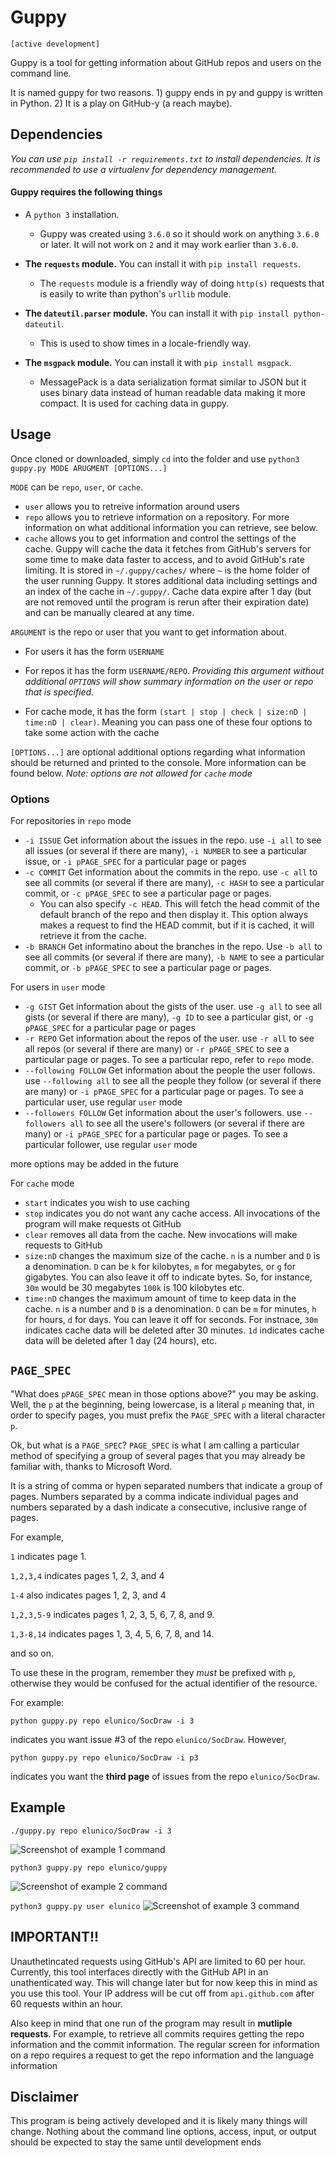# Guppy

`[active development]`

Guppy is a tool for getting information about GitHub repos and users on the command line.

It is named guppy for two reasons. 1) guppy ends in py and guppy is written in Python. 2) It is a play on GitHub-y (a reach maybe).

## Dependencies

*You can use `pip install -r requirements.txt` to install dependencies. It is recommended to use a virtualenv for dependency management.*

#### Guppy requires the following things

- A `python 3` installation.
  - Guppy was created using `3.6.0` so it should work on anything `3.6.0` or later. It will not work on `2` and it may work earlier than `3.6.0`.

- **The `requests` module.** You can install it with `pip install requests`.
  - The `requests` module is a friendly way of doing `http(s)` requests that is easily to write than python's `urllib` module.

- **The `dateutil.parser` module.** You can install it with  `pip install python-dateutil`.
  - This is used to show times in a locale-friendly way.

- **The `msgpack` module.** You can install it with `pip install msgpack`.
  - MessagePack is a data serialization format similar to JSON but it uses binary data instead of human readable data making it more compact. It is used for caching data in guppy.


## Usage

Once cloned or downloaded, simply `cd` into the folder and use
`python3 guppy.py MODE ARUGMENT [OPTIONS...]`

`MODE` can be `repo`, `user`, or `cache`.

- `user` allows you to retreive information around users
- `repo` allows you to retrieve information on a repository. For more information on what additional information you can retrieve, see below.
- `cache` allows you to get information and control the settings of the cache. Guppy will cache the data it fetches from GitHub's servers for some time to make data faster to access, and to avoid GitHub's rate limiting. It is stored in `~/.guppy/caches/` where `~` is the home folder of the user running Guppy. It stores additional data including settings and an index of the cache in `~/.guppy/`. Cache data expire after 1 day (but are not removed until the program is rerun after their expiration date) and can be manually cleared at any time.

`ARGUMENT` is the repo or user that you want to get information about.
- For users it has the form `USERNAME`
- For repos it has the form `USERNAME/REPO`.
*Providing this argument without additional `OPTIONS` will show summary information on the user or repo that is specified.*

- For cache mode, it has the form `(start | stop | check | size:nD | time:nD | clear)`. Meaning you can pass one of these four options to take some action with the cache

`[OPTIONS...]` are optional additional options regarding what information should be returned and printed to the console. More information can be found below.
*Note: options are not allowed for `cache` mode*

### Options

For repositories in `repo` mode
- `-i ISSUE` Get information about the issues in the repo. use `-i all` to see all issues (or several if there are many), `-i NUMBER` to see a particular issue, or `-i pPAGE_SPEC` for a particular page or pages
- `-c COMMIT` Get information about the commits in the repo. use `-c all` to see all commits (or several if there are many),  `-c HASH` to see a particular commit, or `-c pPAGE_SPEC` to see a particular page or pages.
  - You can also specify `-c HEAD`. This will fetch the head commit of the default branch of the repo and then display it. This option always makes a request to find the HEAD commit, but if it is cached, it will retrieve it from the cache.
- `-b BRANCH` Get informatino about the branches in the repo. Use `-b all` to see all commits (or several if there are many),  `-b NAME` to see a particular commit, or `-b pPAGE_SPEC` to see a particular page or pages.

For users in `user` mode
- `-g GIST` Get information about the gists of the user. use `-g all` to see all gists (or several if there are many), `-g ID` to see a particular gist, or `-g pPAGE_SPEC` for a particular page or pages
- `-r REPO` Get information about the repos of the user. use `-r all` to see all repos (or several if there are many) or `-r pPAGE_SPEC` to see a particular page or pages. To see a particular repo, refer to `repo` mode.
- `--following FOLLOW` Get information about the people the user follows. use `--following all` to see all the people they follow (or several if there are many) or `-i pPAGE_SPEC` for a particular page or pages. To see a particular user, use regular `user` mode
- `--followers FOLLOW` Get information about the user's followers. use `--followers all` to see all the usere's followers (or several if there are many) or `-i pPAGE_SPEC` for a particular page or pages. To see a particular follower, use regular `user` mode

more options may be added in the future

For `cache` mode
- `start` indicates you wish to use caching
- `stop` indicates you do not want any cache access. All invocations of the program will make requests ot GitHub
- `clear` removes all data from the cache. New invocations will make requests to GitHub
- `size:nD` changes the maximum size of the cache. `n` is a number and `D` is a denomination. `D` can be `k` for kilobytes, `m` for megabytes, or `g` for gigabytes. You can also leave it off to indicate bytes. So, for instance, `30m` would be 30 megabytes `100k` is 100 kilobytes etc.
- `time:nD` changes the maximum amount of time to keep data in the cache. `n` is a number and `D` is a denomination. `D` can be `m` for minutes, `h` for hours, `d` for days. You can leave it off for seconds. For instnace, `30m` indicates cache data will be deleted after 30 minutes. `1d` indicates cache data will be deleted after 1 day (24 hours), etc.

## `PAGE_SPEC`

"What does `pPAGE_SPEC` mean in those options above?" you may be asking.  Well, the `p` at the beginning, being lowercase, is a literal `p` meaning that, in order to specify pages, you must prefix the `PAGE_SPEC` with a literal character `p`.

Ok, but what is a `PAGE_SPEC`? `PAGE_SPEC` is what I am calling a particular method of specifying a group of several pages that you may already be familiar with, thanks to Microsoft Word.

It is a string of comma or hypen separated numbers that indicate a group of pages. Numbers separated by a comma indicate individual pages and numbers separated by a dash indicate a consecutive, inclusive range of pages.

For example,

`1` indicates page 1.

`1,2,3,4` indicates pages 1, 2, 3, and 4

`1-4` also indicates pages 1, 2, 3, and 4

`1,2,3,5-9` indicates pages 1, 2, 3, 5, 6, 7, 8, and 9.

`1,3-8,14` indicates pages 1, 3, 4, 5, 6, 7, 8, and 14.

and so on.

To use these in the program, remember they *must* be prefixed with `p`, otherwise they would be confused for the actual identifier of the resource.

For example:

`python guppy.py repo elunico/SocDraw -i 3`

indicates you want issue #3 of the repo `elunico/SocDraw`. However,

`python guppy.py repo elunico/SocDraw -i p3`

indicates you want the **third page** of issues from the repo `elunico/SocDraw`.


## Example

`./guppy.py repo elunico/SocDraw -i 3`

![Screenshot of example 1 command](/assets/issue-example.png?raw=true " ")

`python3 guppy.py repo elunico/guppy`

![Screenshot of example 2 command](/assets/repo-example.png?raw=true " ")

`python3 guppy.py user elunico`
![Screenshot of example 3 command](/assets/user-example.png?raw=true " ")

## IMPORTANT!!

Unauthetincated requests using GitHub's API are limited to 60 per hour. Currently, this tool interfaces directly with the GitHub API in an unathenticated way. This will change later but for now keep this in mind as you use this tool. Your IP address will be cut off from `api.github.com` after 60 requests within an hour.

Also keep in mind that one run of the program may result in **mutliple requests**. For example,
to retrieve all commits requires getting the repo information and the commit information. The
regular screen for information on a repo requires a request to get the repo information
and the language information

## Disclaimer

This program is being actively developed and it is likely many things will change. Nothing about the command line options, access, input, or output should be expected to stay the same until development ends
